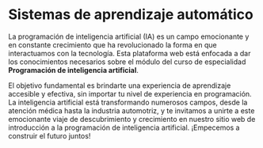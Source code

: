 # Sistemas de aprendizaje automático


La programación de inteligencia artificial (IA) es un campo emocionante y en constante crecimiento que ha revolucionado la forma en que interactuamos con la tecnología. Esta plataforma web está enfocada a dar los conocimientos necesarios sobre el módulo del curso de especialidad **Programación de inteligencia artificial**.

El objetivo fundamental es brindarte una experiencia de aprendizaje accesible y efectiva, sin importar tu nivel de experiencia en programación. La inteligencia artificial está transformando numerosos campos, desde la atención médica hasta la industria automotriz, y te invitamos a unirte a este emocionante viaje de descubrimiento y crecimiento en nuestro sitio web de introducción a la programación de inteligencia artificial. ¡Empecemos a construir el futuro juntos!
